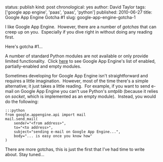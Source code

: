 status: publish
kind: post
chronological: yes
author: David Taylor
tags: ['google app engine', 'paas', 'paas', 'python']
published: 2010-06-27
title: Google App Engine Gotcha #1
slug: google-app-engine-gotcha-1

I like Google App Engine.  However, there are a number of _gotchas_ that can creep up on you.  Especially if you dive right in without doing any reading first.

Here's gotcha #1...

A number of standard Python modules are not available or only provide limited functionality.  Click [here](http://code.google.com/appengine/kb/libraries.html) to see Google App Engine's list of enabled, partially-enabled and empty modules.

Sometimes developing for Google App Engine isn't straightforward and requires a little imagination.  However, most of the time there's a simple alternative; it just takes a little reading.  For example, if you want to send e-mail on Google App Engine you can't use Python's _smtplib_ (because it relies on _socket_, which is implemented as an empty module).  Instead, you would do the following:

    :::python
    from google.appengine.api import mail
    mail.send_mail(
        sender="<from address>",
        to="<to address>",
        subject="sending e-mail on Google App Engine...",
        body="... is easy once you know how"
    )

There are more gotchas, this is just the first that I've had time to write about. Stay tuned...
